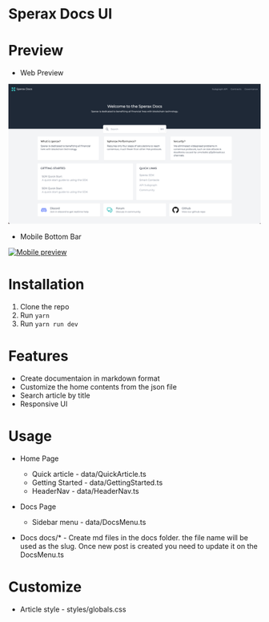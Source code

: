 # Sperax Docs UI

# Preview

-   Web Preview

[![web preview](https://github.com/PJijin/sperax_docs/blob/master/preview.png?raw=true 'web preview')]()

-   Mobile Bottom Bar

[![Mobile preview](https://github.com/PJijin/sperax_docs/blob/master/preview_mobile.png.png?raw=true 'Mobile preview')]()

# Installation

1. Clone the repo
2. Run `yarn`
3. Run `yarn run dev`

# Features

-   Create documentaion in markdown format
-   Customize the home contents from the json file
-   Search article by title
-   Responsive UI

# Usage

-   Home Page

    -   Quick article - data/QuickArticle.ts
    -   Getting Started - data/GettingStarted.ts
    -   HeaderNav - data/HeaderNav.ts

-   Docs Page

    -   Sidebar menu - data/DocsMenu.ts

-   Docs
    docs/\* - Create md files in the docs folder. the file name will be used as the slug.
    Once new post is created you need to update it on the DocsMenu.ts

# Customize

-   Article style - styles/globals.css
